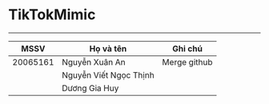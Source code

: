 # TikTokMimic
---
| MSSV | Họ và tên | Ghi chú |
|-------|-------|-------|
| 20065161 | Nguyễn Xuân An | Merge github |
|  | Nguyễn Viết Ngọc Thịnh |  |
|  | Dương Gia Huy |  |
